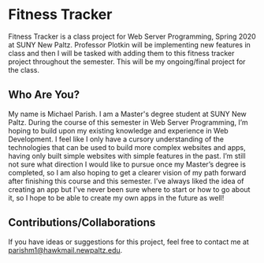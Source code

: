 # Fitness Tracker

Fitness Tracker is a class project for Web Server Programming, Spring 2020 at SUNY New Paltz. Professor Plotkin will be implementing new features in class and then I will be tasked with adding them to this fitness tracker project throughout the semester. This will be my ongoing/final project for the class. 

## Who Are You?

My name is Michael Parish. I am a Master's degree student at SUNY New Paltz. During the course of this semester in Web Server Programming, I’m hoping to build upon my existing knowledge and experience in Web Development. I feel like I only have a cursory understanding of the technologies that can be used to build more complex websites and apps, having only built simple websites with simple features in the past. I’m still not sure what direction I would like to pursue once my Master’s degree is completed, so I am also hoping to get a clearer vision of my path forward after finishing this course and this semester. I’ve always liked the idea of creating an app but I’ve never been sure where to start or how to go about it, so I hope to be able to create my own apps in the future as well!

## Contributions/Collaborations

If you have ideas or suggestions for this project, feel free to contact me at parishm1@hawkmail.newpaltz.edu.